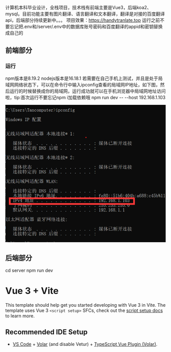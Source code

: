计算机本科毕业设计，全栈项目，技术栈有前端主要是Vue3，后端koa2、mysql。目前功能主要有图片翻译、语言翻译和文本翻译，翻译是对接的百度翻译api，后端部分持续更新中。。。
项目效果：https://handytranlate.top
运行之前不要忘记把.env和/server/.env中的数据库账号密码和百度翻译的appid和密钥替换成自己的

##  前端部分
### 运行
npm版本是8.19.2
nodejs版本是16.18.1
若需要在自己手机上测试，并且是处于局域网网络状态下，可以在命令行中输入ipconfig查看的局域网IP地址，如下图，然后运行的时候替换成你的局域网，运行成功就可以在手机浏览器中局域网地址访问啦，tip:首次运行不要忘记npm i加载依赖哦
npm run dev -- --host 192.168.1.103

![alt text](image.png)

## 后端部分
cd server
npm run dev

# Vue 3 + Vite
This template should help get you started developing with Vue 3 in Vite. The template uses Vue 3 `<script setup>` SFCs, check out the [script setup docs](https://v3.vuejs.org/api/sfc-script-setup.html#sfc-script-setup) to learn more.

## Recommended IDE Setup

- [VS Code](https://code.visualstudio.com/) + [Volar](https://marketplace.visualstudio.com/items?itemName=Vue.volar) (and disable Vetur) + [TypeScript Vue Plugin (Volar)](https://marketplace.visualstudio.com/items?itemName=Vue.vscode-typescript-vue-plugin).
